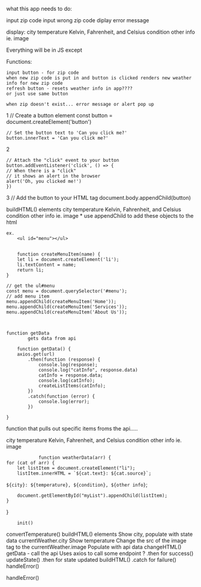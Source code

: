 what this app needs to do:

input zip code
input wrong zip code diplay error message


display: 
    city
    temperature
        Kelvin, Fahrenheit, and Celsius
    condition
    other info
        ie. image



Everything will be in JS except



Functions:

    input button - for zip code
    when new zip code is put in and button is clicked renders new weather info for new zip code
    refresh button - resets weather info in app????
    or just use same button

    when zip doesn't exist... error message or alert pop up


1
    // Create a button element
    const button = document.createElement('button')

    // Set the button text to 'Can you click me?'
    button.innerText = 'Can you click me?'

2

    // Attach the "click" event to your button
    button.addEventListener('click', () => {
    // When there is a "click"
    // it shows an alert in the browser
    alert('Oh, you clicked me!')
    })

3
    // Add the button to your HTML <body> tag
    document.body.appendChild(button)



buildHTML() elements
     city
    temperature
        Kelvin, Fahrenheit, and Celsius
    condition
    other info
        ie. image
    * use appendChild to add these objects to the html


    ex.
        <ul id="menu"></ul>


        function createMenuItem(name) {
        let li = document.createElement('li');
        li.textContent = name;
        return li;
    }

    // get the ul#menu
    const menu = document.querySelector('#menu');
    // add menu item
    menu.appendChild(createMenuItem('Home'));
    menu.appendChild(createMenuItem('Services'));
    menu.appendChild(createMenuItem('About Us'));



    function getData
            gets data from api

        function getData() {
        axios.get(url)
            .then(function (response) {
                console.log(response);
                console.log("catInfo", response.data)
                catInfo = response.data;
                console.log(catInfo);
                createListItems(catInfo);
            })
            .catch(function (error) {
                console.log(error);
            })

    }       



function that pulls out specific items froms the api.....

city
    temperature
        Kelvin, Fahrenheit, and Celsius
    condition
    other info
        ie. image


                function weatherData(arr) {
    for (cat of arr) {
        let listItem = document.createElement("li");
        listItem.innerHTML = `${cat.text}: ${cat.source}`;
`${city}: ${temperature}, ${condition}, ${other info}`;

        document.getElementById("myList").appendChild(listItem);
    }
}
        



        init()
convertTemperature()
buildHTML() elements
Show city, populate with state data currentWeather.city
Show temperature
Change the src of the image tag to the currentWeather.image
Populate with api data
changeHTML()
getData - call the api
Uses axios to call some endpoint ?
.then for success()
updateState()
.then for state updated
buildHTML()
.catch for failure()
handleError()


handleError()
